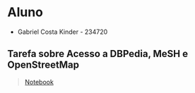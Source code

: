# Aluno
* Gabriel Costa Kinder - 234720

## Tarefa sobre Acesso a DBPedia, MeSH e OpenStreetMap
> [Notebook](https://github.com/Kinder-Eggs/MC536-2s2021/blob/main/lab03/notebook/lab03-nhanes.ipynb)

